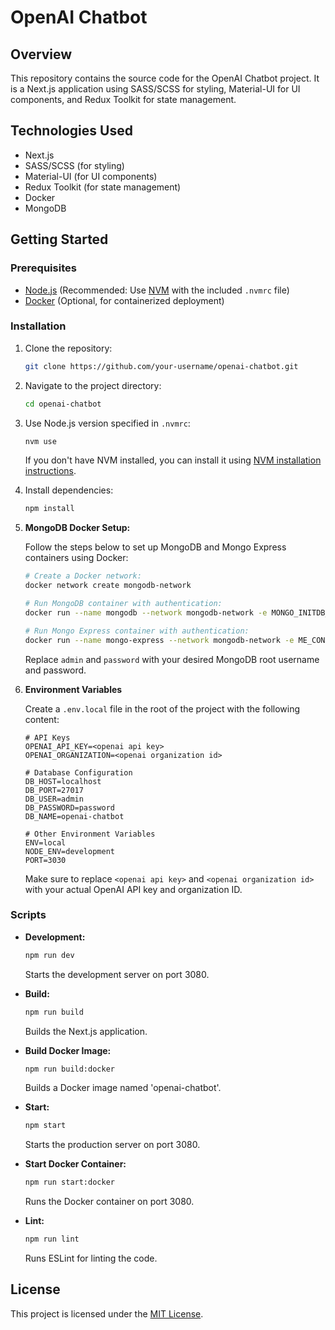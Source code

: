 # OpenAI Chatbot

## Overview

This repository contains the source code for the OpenAI Chatbot project. It is a Next.js application using SASS/SCSS for styling, Material-UI for UI components, and Redux Toolkit for state management.

## Technologies Used

- Next.js
- SASS/SCSS (for styling)
- Material-UI (for UI components)
- Redux Toolkit (for state management)
- Docker
- MongoDB

## Getting Started

### Prerequisites

- [Node.js](https://nodejs.org/) (Recommended: Use [NVM](https://github.com/nvm-sh/nvm) with the included `.nvmrc` file)
- [Docker](https://www.docker.com/) (Optional, for containerized deployment)

### Installation

1. Clone the repository:

   ```bash
   git clone https://github.com/your-username/openai-chatbot.git
   ```

2. Navigate to the project directory:

   ```bash
   cd openai-chatbot
   ```

3. Use Node.js version specified in `.nvmrc`:

   ```bash
   nvm use
   ```

   If you don't have NVM installed, you can install it using [NVM installation instructions](https://github.com/nvm-sh/nvm#installing-and-updating).

4. Install dependencies:

   ```bash
   npm install
   ```

5. **MongoDB Docker Setup:**

   Follow the steps below to set up MongoDB and Mongo Express containers using Docker:

   ```bash
   # Create a Docker network:
   docker network create mongodb-network

   # Run MongoDB container with authentication:
   docker run --name mongodb --network mongodb-network -e MONGO_INITDB_ROOT_USERNAME=admin -e MONGO_INITDB_ROOT_PASSWORD=password -p 27017:27017 -d mongo

   # Run Mongo Express container with authentication:
   docker run --name mongo-express --network mongodb-network -e ME_CONFIG_MONGODB_SERVER=mongodb -e ME_CONFIG_MONGODB_ADMINUSERNAME=admin -e ME_CONFIG_MONGODB_ADMINPASSWORD=password -e ME_CONFIG_BASICAUTH_USERNAME=admin -e ME_CONFIG_BASICAUTH_PASSWORD=password -p 8081:8081 -d mongo-express
   ```

   Replace `admin` and `password` with your desired MongoDB root username and password.

6. **Environment Variables**

    Create a `.env.local` file in the root of the project with the following content:

    ```env
    # API Keys
    OPENAI_API_KEY=<openai api key>
    OPENAI_ORGANIZATION=<openai organization id>

    # Database Configuration
    DB_HOST=localhost
    DB_PORT=27017
    DB_USER=admin
    DB_PASSWORD=password
    DB_NAME=openai-chatbot

    # Other Environment Variables
    ENV=local
    NODE_ENV=development
    PORT=3030
    ```

    Make sure to replace `<openai api key>` and `<openai organization id>` with your actual OpenAI API key and organization ID.


### Scripts

- **Development:**

  ```bash
  npm run dev
  ```

  Starts the development server on port 3080.

- **Build:**

  ```bash
  npm run build
  ```

  Builds the Next.js application.

- **Build Docker Image:**

  ```bash
  npm run build:docker
  ```

  Builds a Docker image named 'openai-chatbot'.

- **Start:**

  ```bash
  npm start
  ```

  Starts the production server on port 3080.

- **Start Docker Container:**

  ```bash
  npm run start:docker
  ```

  Runs the Docker container on port 3080.

- **Lint:**

  ```bash
  npm run lint
  ```

  Runs ESLint for linting the code.

## License

This project is licensed under the [MIT License](LICENSE.md).


